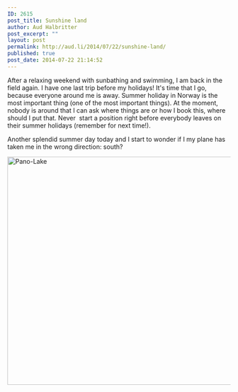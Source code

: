 ```yaml
---
ID: 2615
post_title: Sunshine land
author: Aud Halbritter
post_excerpt: ""
layout: post
permalink: http://aud.li/2014/07/22/sunshine-land/
published: true
post_date: 2014-07-22 21:14:52
---
```

After a relaxing weekend with sunbathing and swimming, I am back in the field again. I have one last trip before my holidays! It's time that I go, because everyone around me is away. Summer holiday in Norway is the most important thing (one of the most important things). At the moment, nobody is around that I can ask where things are or how I book this, where should I put that. Never  start a position right before everybody leaves on their summer holidays (remember for next time!).

Another splendid summer day today and I start to wonder if I my plane has taken me in the wrong direction: south?

<a href="http://aud.li/wp-content/uploads/2014/07/Pano-Lake.jpg"><img class="alignnone size-full wp-image-2616" src="http://aud.li/wp-content/uploads/2014/07/Pano-Lake.jpg" alt="Pano-Lake" width="2000" height="515" /></a>

&nbsp;

&nbsp;